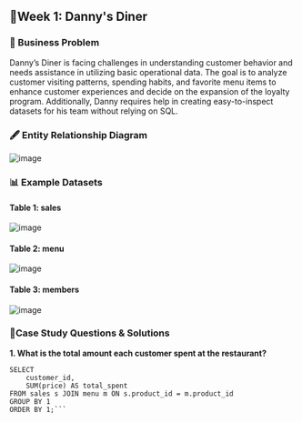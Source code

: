 ## 📍Week 1: Danny's Diner

### 🔎 Business Problem

Danny’s Diner is facing challenges in understanding customer behavior and needs assistance in utilizing basic operational data. The goal is to analyze customer visiting patterns, spending habits, and favorite menu items to enhance customer experiences and decide on the expansion of the loyalty program. Additionally, Danny requires help in creating easy-to-inspect datasets for his team without relying on SQL.

### 🖋 Entity Relationship Diagram

![image](https://github.com/user-attachments/assets/6d3920be-9636-46dd-907d-ef5b9486ece8)

### 📊 Example Datasets

#### Table 1: sales
![image](https://github.com/user-attachments/assets/5db7d811-a67a-4500-bc51-0e0de63916b8)

#### Table 2: menu
![image](https://github.com/user-attachments/assets/f9403095-32a0-408c-858d-06ebca7777ce)

#### Table 3: members
![image](https://github.com/user-attachments/assets/d409b8ad-818a-4ed2-a051-39ed52375d73)

### 📒Case Study Questions & Solutions
**1. What is the total amount each customer spent at the restaurant?**
```
SELECT
    customer_id,
    SUM(price) AS total_spent
FROM sales s JOIN menu m ON s.product_id = m.product_id
GROUP BY 1
ORDER BY 1;```
